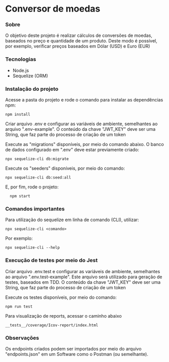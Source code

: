 # Conversor de moedas

### Sobre

O objetivo deste projeto é realizar cálculos de conversões de moedas, baseados no preço e quantidade de um produto. Deste modo é possível, por exemplo, verificar preços baseados em Dólar (USD) e Euro (EUR)

### Tecnologias

- Node.js
- Sequelize (ORM)

### Instalação do projeto

Acesse a pasta do projeto e rode o comando para instalar as dependências npm:

    npm install

Criar arquivo .env e configurar as variáveis de ambiente, semelhantes ao arquivo ".env-example". O conteúdo da chave "JWT_KEY" deve ser uma String, que faz parte do processo de criação de um token

Execute as "migrations" disponíveis, por meio do comando abaixo. O banco de dados configurado em ".env" deve estar previamente criado:

    npx sequelize-cli db:migrate

Execute os "seeders" disponíveis, por meio do comando:

    npx sequelize-cli db:seed:all

E, por fim, rode o projeto:

```
  npm start
```

### Comandos importantes

Para utilização do sequelize em linha de comando (CLI), utilizar:

    npx sequelize-cli <comando>

Por exemplo:

    npx sequelize-cli --help

### Execução de testes por meio do Jest

Criar arquivo .env.test e configurar as variáveis de ambiente, semelhantes ao arquivo ".env.test-example". Este arquivo será utilizado para geração de testes, baseados em TDD. O conteúdo da chave "JWT_KEY" deve ser uma String, que faz parte do processo de criação de um token

Execute os testes disponíveis, por meio do comando:

    npm run test

Para visualização de reports, acessar o caminho abaixo

    __tests__/coverage/Icov-report/index.html

### Observações

Os endpoints criados podem ser importados por meio do arquivo "endpoints.json" em um Software como o Postman (ou semelhante).
